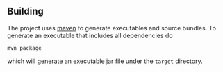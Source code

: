 Building
--------

The project uses [maven](http://maven.apache.org/) to generate executables and source bundles. To generate an executable that includes all dependencies do
```
mvn package
```
which will generate an executable jar file under the ```target``` directory.
